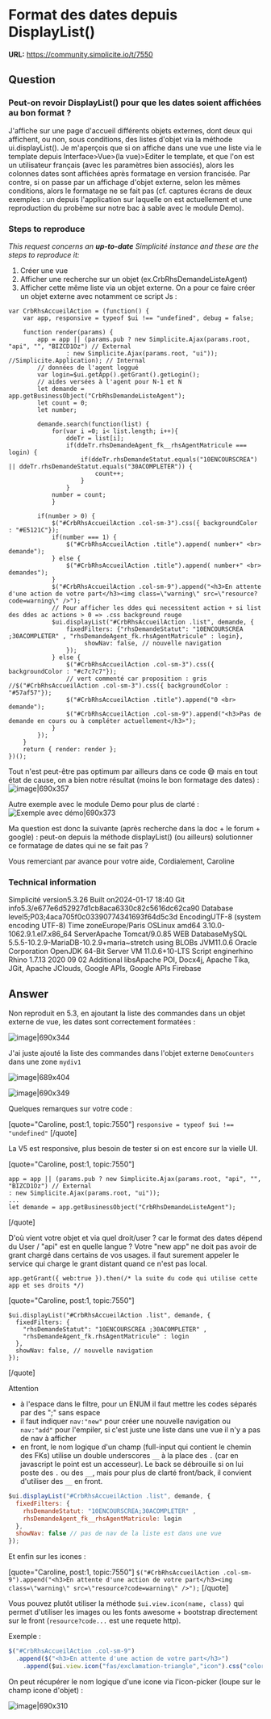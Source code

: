 # Format des dates depuis DisplayList()

**URL:** https://community.simplicite.io/t/7550

## Question
### Peut-on revoir DisplayList() pour que les dates soient affichées au bon format ? 

J'affiche sur une page d'accueil différents objets externes, dont deux  qui affichent, ou non, sous conditions, des listes d'objet via la méthode ui.displayList().
Je m'aperçois que si on affiche dans une vue une liste via le template depuis Interface>Vue>(la vue)>Editer le template, et que l'on est un utilisateur français (avec les paramètres bien associés), alors les colonnes dates sont affichées après formatage en version francisée. Par contre, si on passe par un affichage d'objet externe, selon les mêmes conditions, alors le formatage ne se fait pas (cf. captures écrans de deux exemples : un depuis l'application sur laquelle on est actuellement et une reproduction du probème sur notre bac à sable avec le module Demo).

### Steps to reproduce

*This request concerns an **up-to-date** Simplicité instance
and these are the steps to reproduce it:*

1. Créer une vue
2. Afficher une recherche sur un objet (ex.CrbRhsDemandeListeAgent)
3. Afficher cette même liste via un objet externe. On a pour ce faire créer un objet externe avec notamment ce script Js : 

```
var CrbRhsAccueilAction = (function() {
	var app, responsive = typeof $ui !== "undefined", debug = false;

	function render(params) {
		app = app || (params.pub ? new Simplicite.Ajax(params.root, "api", "", "BIZCD1Oz") // External
				: new Simplicite.Ajax(params.root, "ui")); //Simplicite.Application); // Internal
		// données de l'agent loggué
		var login=$ui.getApp().getGrant().getLogin();
		// aides versées à l'agent pour N-1 et N
		let demande = app.getBusinessObject("CrbRhsDemandeListeAgent");
		let count = 0;
		let number;
		
		demande.search(function(list) {
			for(var i =0; i< list.length; i++){
				ddeTr = list[i];
				if(ddeTr.rhsDemandeAgent_fk__rhsAgentMatricule === login) {
					if(ddeTr.rhsDemandeStatut.equals("10ENCOURSCREA") || ddeTr.rhsDemandeStatut.equals("30ACOMPLETER")) {
						count++;
					}
				}
			number = count;
			}
			
		if(number > 0) {
			$("#CrbRhsAccueilAction .col-sm-3").css({ backgroundColor : "#E5121C"});
			if(number === 1) {
				$("#CrbRhsAccueilAction .title").append( number+" <br> demande");
			} else {
				$("#CrbRhsAccueilAction .title").append( number+" <br> demandes");
			}
			$("#CrbRhsAccueilAction .col-sm-9").append("<h3>En attente d'une action de votre part</h3><img class=\"warning\" src=\"resource?code=warning\" />");
			// Pour afficher les ddes qui necessitent action + si list des ddes ac actions > 0 => .css background rouge
			$ui.displayList("#CrbRhsAccueilAction .list", demande, {
				fixedFilters: {"rhsDemandeStatut": "10ENCOURSCREA ;30ACOMPLETER" , "rhsDemandeAgent_fk.rhsAgentMatricule" : login},
					 showNav: false, // nouvelle navigation
				});
			} else {
				$("#CrbRhsAccueilAction .col-sm-3").css({ backgroundColor : "#c7c7c7"});
				// vert commenté car proposition : gris //$("#CrbRhsAccueilAction .col-sm-3").css({ backgroundColor : "#57af57"});
				$("#CrbRhsAccueilAction .title").append("0 <br> demande");
				$("#CrbRhsAccueilAction .col-sm-9").append("<h3>Pas de demande en cours ou à compléter actuellement</h3>");
			}
		});
	}
	return { render: render };
})();
```
Tout n'est peut-être pas optimum par ailleurs dans ce code :sweat_smile: mais en tout état de cause, on a bien notre résultat (moins le bon formatage des dates) : 
![image|690x357](upload://yNbX3fVA1cmpD7rVJOSH6hCNRkZ.png)

Autre exemple avec le module Demo pour plus de clarté : 
![Exemple avec démo|690x373](upload://wY3muyQyvPGPf4rsLKq86ESPIX3.png)

Ma question est donc la suivante (après recherche dans la doc + le forum + google) : peut-on depuis la méthode displayList() (ou ailleurs) solutionner ce formatage de dates qui ne se fait pas ?

Vous remerciant par avance pour votre aide,
Cordialement, 
Caroline

### Technical information
Simplicité version5.3.26
Built on2024-01-17 18:40
Git info5.3/e677e6d52927d1cb8aca6330c82c5616dc62ca90
Database level5;P03;4aca705f0c03390774341693f64d5c3d
EncodingUTF-8 (system encoding UTF-8)
Time zoneEurope/Paris
OSLinux amd64 3.10.0-1062.9.1.el7.x86_64
ServerApache Tomcat/9.0.85 WEB
DatabaseMySQL 5.5.5-10.2.9-MariaDB-10.2.9+maria~stretch using BLOBs
JVM11.0.6 Oracle Corporation OpenJDK 64-Bit Server VM 11.0.6+10-LTS
Script enginerhino Rhino 1.7.13 2020 09 02
Additional libsApache POI, Docx4j, Apache Tika, JGit, Apache JClouds, Google APIs, Google APIs Firebase

## Answer
Non reproduit en 5.3, en ajoutant la liste des commandes dans un objet externe de vue, les dates sont correctement formatées :

![image|690x344](upload://lTms2V9cRzNv4ix8k5eoYuksjxM.png)

J'ai juste ajouté la liste des commandes dans l'objet externe `DemoCounters` dans une zone `mydiv1`

![image|689x404](upload://kVk7z75g0AzZvAStIg2thzvvUWg.png)

![image|690x349](upload://5tqVlfQSvR3Yn26vXCp5HttFGoy.png)



Quelques remarques sur votre code :

[quote="Caroline, post:1, topic:7550"]
`responsive = typeof $ui !== "undefined"`
[/quote]

La V5 est responsive, plus besoin de tester si on est encore sur la vielle UI.


[quote="Caroline, post:1, topic:7550"]
```
app = app || (params.pub ? new Simplicite.Ajax(params.root, "api", "", "BIZCD1Oz") // External
: new Simplicite.Ajax(params.root, "ui"));
...
let demande = app.getBusinessObject("CrbRhsDemandeListeAgent");
```
[/quote]

D'où vient votre objet et via quel droit/user ? 
car le format des dates dépend du User / "api" est en quelle langue ?
Votre "new app" ne doit pas avoir de grant chargé dans certains de vos usages.
il faut surement appeler le service qui charge le grant distant quand ce n'est pas local.

`app.getGrant({ web:true }).then(/* la suite du code qui utilise cette app et ses droits */)`


[quote="Caroline, post:1, topic:7550"]
```
$ui.displayList("#CrbRhsAccueilAction .list", demande, {
  fixedFilters: {
    "rhsDemandeStatut": "10ENCOURSCREA ;30ACOMPLETER" , 
    "rhsDemandeAgent_fk.rhsAgentMatricule" : login
  },
  showNav: false, // nouvelle navigation
});
```
[/quote]

Attention 
- à l'espace dans le filtre, pour un ENUM il faut mettre les codes séparés par des ";" sans espace
- il faut indiquer `nav:"new"` pour créer une nouvelle navigation ou `nav:"add"` pour l'empiler, si c'est juste une liste dans une vue il n'y a pas de nav à afficher
- en front, le nom logique d'un champ (full-input qui contient le chemin des FKs) utilise un double underscores `__` à la place des `.` (car en javascript le point est un accesseur). Le back se débrouille si on lui poste des `.` ou des `__`, mais pour plus de clarté front/back, il convient d'utiliser des `__` en front.

```javascript
$ui.displayList("#CrbRhsAccueilAction .list", demande, {
  fixedFilters: {
    rhsDemandeStatut: "10ENCOURSCREA;30ACOMPLETER" , 
    rhsDemandeAgent_fk__rhsAgentMatricule: login
  },
  showNav: false // pas de nav de la liste est dans une vue
});
```

Et enfin sur les icones :

[quote="Caroline, post:1, topic:7550"]
`$("#CrbRhsAccueilAction .col-sm-9").append("<h3>En attente d'une action de votre part</h3><img class=\"warning\" src=\"resource?code=warning\" />");`
[/quote]

Vous pouvez plutôt utiliser la méthode `$ui.view.icon(name, class)` qui permet d'utiliser les images ou les fonts awesome + bootstrap directement sur le front (`resource?code...` est une requete http).

Exemple : 

```javascript
$("#CrbRhsAccueilAction .col-sm-9")
  .append($("<h3>En attente d'une action de votre part</h3>")
    .append($ui.view.icon("fas/exclamation-triangle","icon").css("color","red"));
```

On peut récupérer le nom logique d'une icone via l'icon-picker (loupe sur le champ icone d'objet) :

![image|690x310](upload://p3XNnRCraENx0WGj1swkMgrPBkh.jpeg)
